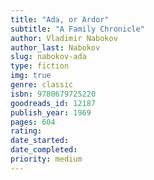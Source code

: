 ```yaml
---
title: "Ada, or Ardor"
subtitle: "A Family Chronicle"
author: Vladimir Nabokov
author_last: Nabokov
slug: nabokov-ada
type: fiction
img: true
genre: classic
isbn: 9780679725220
goodreads_id: 12187
publish_year: 1969
pages: 604
rating: 
date_started:
date_completed:
priority: medium
---
```

